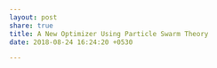 ```yaml
---
layout: post
share: true
title: A New Optimizer Using Particle Swarm Theory
date: 2018-08-24 16:24:20 +0530

---
```

